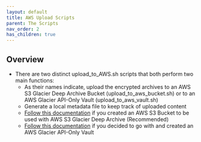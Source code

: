 ```yaml
---
layout: default
title: AWS Upload Scripts
parent: The Scripts
nav_order: 2
has_children: true
---
```


## Overview
- There are two distinct upload_to_AWS.sh scripts that both perform two main functions:
	- As their names indicate, upload the encrypted archives to an AWS S3 Glacier Deep Archive Bucket (upload_to_aws_bucket.sh) or to an AWS Glacier API-Only Vault (upload_to_aws_vault.sh)
	- Generate a local metadata file to keep track of uploaded content
	- [Follow this documentation](upload_to_aws_bucket.md) if you created an AWS S3 Bucket to be used with AWS S3 Glacier Deep Archive (Recommended)
	- [Follow this documentation](upload_to_aws_vault.md) if you decided to go with and created an AWS Glacier API-Only Vault


